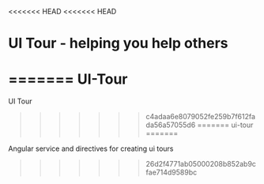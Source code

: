 <<<<<<< HEAD
<<<<<<< HEAD
# UI Tour - helping you help others

=======
UI-Tour
=======

UI Tour
>>>>>>> c4adaa6e8079052fe259b7f612fada56a57055d6
=======
ui-tour
=======

Angular service and directives for creating ui tours
>>>>>>> 26d2f4771ab05000208b852ab9cfae714d9589bc
